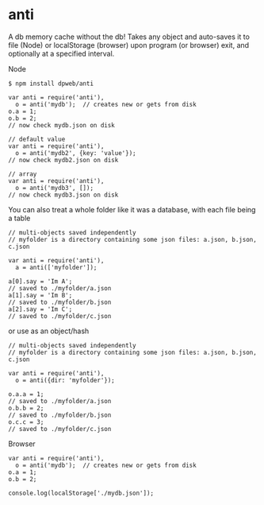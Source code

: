 anti
====

A db memory cache without the db!  Takes any object and auto-saves it to file (Node) or localStorage (browser) upon program (or browser) exit, and optionally at a specified interval.

Node
````
$ npm install dpweb/anti

var anti = require('anti'),
  o = anti('mydb');  // creates new or gets from disk
o.a = 1;
o.b = 2;
// now check mydb.json on disk

// default value
var anti = require('anti'),
  o = anti('mydb2', {key: 'value'});
// now check mydb2.json on disk

// array
var anti = require('anti'),
  o = anti('mydb3', []);
// now check mydb3.json on disk
````

You can also treat a whole folder like it was a database, with each file being a table
````
// multi-objects saved independently 
// myfolder is a directory containing some json files: a.json, b.json, c.json

var anti = require('anti'),
  a = anti(['myfolder']);

a[0].say = 'Im A';
// saved to ./myfolder/a.json
a[1].say = 'Im B';
// saved to ./myfolder/b.json
a[2].say = 'Im C';
// saved to ./myfolder/c.json
````

or use as an object/hash
````
// multi-objects saved independently 
// myfolder is a directory containing some json files: a.json, b.json, c.json

var anti = require('anti'),
  o = anti({dir: 'myfolder'});

o.a.a = 1;
// saved to ./myfolder/a.json
o.b.b = 2;
// saved to ./myfolder/b.json
o.c.c = 3;
// saved to ./myfolder/c.json
````

Browser
````
var anti = require('anti'),
  o = anti('mydb');  // creates new or gets from disk
o.a = 1;
o.b = 2;

console.log(localStorage['./mydb.json']);
````
